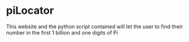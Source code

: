 # piLocator
This website and the python script contained will let the user to find their number in the first 1 billion and one digits of Pi
